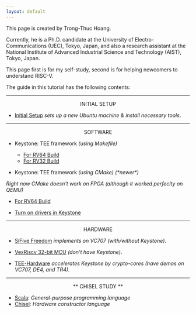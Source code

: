 ```yaml
---
layout: default
---
```


This page is created by Trong-Thuc Hoang.

Currently, he is a Ph.D. candidate at the University of Electro-Communications (UEC), Tokyo, Japan, and also a research assistant at the National Institute of Advanced Industrial Science and Technology (AIST), Tokyo, Japan.

This page first is for my self-study, second is for helping newcomers to understand RISC-V.

The guide in this tutorial has the following contents:

* * *

<p style="text-align:center">INITIAL SETUP</p>

- [Initial Setup](./init.md) *sets up a new Ubuntu machine & install necessary tools*.

* * *

<p style="text-align:center">SOFTWARE</p>

- Keystone: TEE framework *(using Makefile)*

  * [For RV64 Build](./keystone-makefile-64.md)
  * [For RV32 Build](./keystone-makefile-32.md)

- Keystone: TEE framework *(using CMake)* *(\*newer\*)*

*Right now CMake doesn't work on FPGA (although it worked perfeclty on QEMU)*

  * [For RV64 Build](./keystone-cmake-64.md)

- [Turn on drivers in Keystone](./keystone-drivers.md)

* * *

<p style="text-align:center">HARDWARE</p>

- [SiFive Freedom](./vc707.md) *implements on VC707 (with/without Keystone)*.

- [VexRiscv 32-bit MCU](./vexriscv.md) *(don't have Keystone)*.

- [TEE-Hardware](./tee-hw.md) *accelerates Keystone by crypto-cores (have demos on VC707, DE4, and TR4)*.

* * *

<p style="text-align:center">** CHISEL STUDY **</p>

- [Scala](./scala.md): *General-purpose programming language*
- [Chisel](./chisel.md): *Hardware constructor language*
